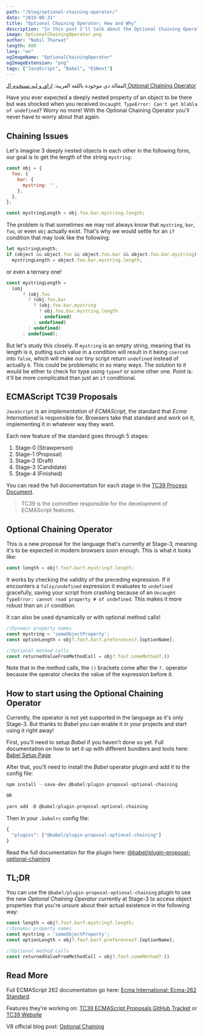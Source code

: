 ```yaml
---
path: "/blog/optional-chaining-operator/"
date: "2019-08-31"
title: "Optional Chaining Operator: How and Why"
description: "In this post I'll talk about the Optional Chaining Operator and how to get rid of complex object property lookups"
image: OptionalChainingOperator.png
author: "Nabil Tharwat"
length: 880
lang: "en"
ogImageName: "OptionalChainingOperator"
ogImageExtension: "png"
tags: ["JavaScript", "Babel", "ESNext"]
---
```


المقالة دي موجودة باللغة العربية: [ازاي و ليه تستخدم الـ Optional Chaining Operator](/blog/optional-chaining-operator-ar/)

Have you ever expected a deeply nested property of an object to be there but was shocked when you received `Uncaught TypeError: Can't get blabla of undefined`? Worry no more! With the Optional Chaining Operator you'll never have to worry about that again.


## Chaining Issues
Let's imagine 3 deeply nested objects in each other in the following form, our goal is to get the length of the string `mystring`:

```js
const obj = {
  foo: {
    bar: {
      mystring: '',
    },
  },
};

const mystringLength = obj.foo.bar.mystring.length;
```


The problem is that sometimes we may not always know that `mystring`, `bar`, `foo`, or even `obj` actually exist. That's why we would settle for an `if` condition that may look like the following:


```js
let mystringLength;
if (object && object.foo && object.foo.bar && object.foo.bar.mystring)
  mystringLength = object.foo.bar.mystring.length;
```
or even a ternary one!

```js
const mystringLength =
  (obj
      ? (obj.foo
        ? (obj.foo.bar
          ? (obj.foo.bar.mystring
            ? obj.foo.bar.mystring.length
            : undefined)
          : undefined)
        : undefined)
      : undefined);
```

But let's study this closely. If `mystring` is an empty string, meaning that its length is `0`, putting such value in a condition will result in it being `coerced` into `false`, which will make our tiny script return `undefined` instead of actually `0`. This could be problematic in so many ways. The solution to it would be either to check for type using `typeof` or some other one. Point is: it'll be more complicated than just an `if` conditional.

## ECMAScript TC39 Proposals
`JavaScript` is an *implementation* of *ECMAScript*, the standard that *Ecma International* is responsible for. Browsers take that standard and work on it, implementing it in whatever way they want.

Each new feature of the standard goes through 5 stages:
1. Stage-0 (Strawperson)
2. Stage-1 (Proposal)
3. Stage-2 (Draft)
4. Stage-3 (Candidate)
5. Stage-4 (Finished)

You can read the full documentation for each stage in the [TC39 Process Document](https://tc39.es/process-document/).

> <span>TC39 is the committee responsible for the development of ECMAScript features.</span>

## Optional Chaining Operator
This is a new proposal for the language that's currently at Stage-3, meaning it's to be expected in modern browsers soon enough. This is what it looks like:

```js
const length = obj?.foo?.bar?.mystring?.length;
```
It works by checking the validity of the preceding expression. If it encounters a `falsy/undefined` expression it evaluates to `undefined` gracefully, saving your script from crashing because of an `Uncaught TypeError: cannot read property # of undefined`. This makes it more robust than an `if` condition.

It can also be used dynamically or with optional method calls!

```js
//Dynamic property names
const mystring = 'someObjectProperty';
const optionLength = obj?.foo?.bar?.preferences?.[optionName];

//Optional method calls
const returnedValueFromMethodCall = obj?.foo?.someMethod?.()
```

Note that in the method calls, the `()` brackets come after the `?.` operator because the operator checks the value of the expression before it.



## How to start using the Optional Chaining Operator
Currently, the operator is not yet supported in the language as it's only Stage-3. But thanks to *Babel* you can enable it in your projects and start using it right away!

First, you'll need to setup *Babel* if you haven't done so yet. Full documentation on how to set it up with different bundlers and tools here: [Babel Setup Page](https://babeljs.io/setup)

After that, you'll need to install the *Babel* operator plugin and add it to the config file:
```js
npm install --save-dev @babel/plugin-proposal-optional-chaining

OR

yarn add -D @babel/plugin-proposal-optional-chaining
```

Then in your `.babelrc` config file:

```js
{
  "plugins": ["@babel/plugin-proposal-optional-chaining"]
}
```
Read the full documentation for the plugin here: [@babel/plugin-proposal-optional-chaining](https://babeljs.io/docs/en/babel-plugin-proposal-optional-chaining)


## TL;DR
You can use the `@babel/plugin-proposal-optional-chaining` plugin to use the new *Optional Chaining Operator* currently at Stage-3 to access object properties that you're unsure about their actual existence in the following way:
```js
const length = obj?.foo?.bar?.mystring?.length;
//Dynamic property names
const mystring = 'someObjectProperty';
const optionLength = obj?.foo?.bar?.preferences?.[optionName];

//Optional method calls
const returnedValueFromMethodCall = obj?.foo?.someMethod?.()
```

## Read More
Full ECMAScript 262 documentation go here: [Ecma International: Ecma-262 Standard](https://www.ecma-international.org/publications/standards/Ecma-262.htm).

Features they're working on: [TC39 ECMAScript Proposals GitHub Tracket](https://github.com/tc39/proposals) or [TC39 Website](https://tc39.es/)

V8 official blog post: [Optional Chaining](https://v8.dev/features/optional-chaining)